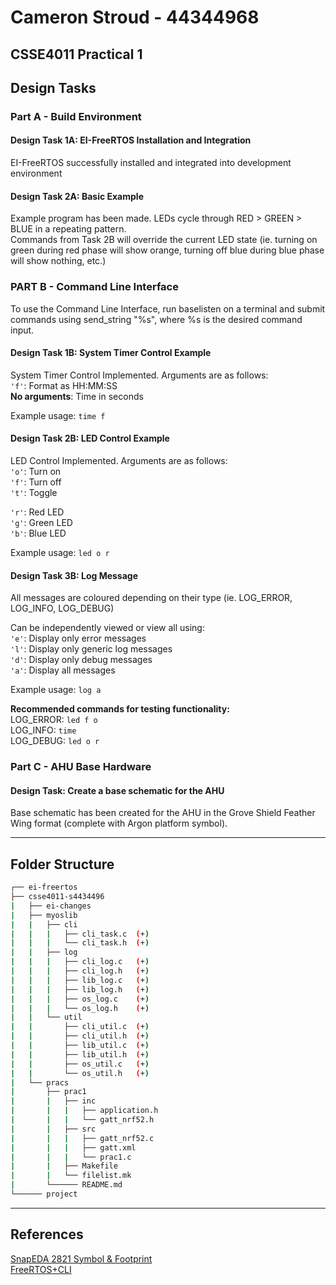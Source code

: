 # Cameron Stroud - 44344968

## CSSE4011 Practical 1

## Design Tasks

### Part A - Build Environment

#### Design Task 1A: EI-FreeRTOS Installation and Integration

EI-FreeRTOS successfully installed and integrated into development environment

#### Design Task 2A: Basic Example

Example program has been made. LEDs cycle through RED > GREEN > BLUE in a repeating pattern.  
Commands from Task 2B will override the current LED state (ie. turning on green during red phase
will show orange, turning off blue during blue phase will show nothing, etc.)

### PART B - Command Line Interface

To use the Command Line Interface, run baselisten on a terminal and submit commands using
send_string "%s", where %s is the desired command input.

#### Design Task 1B: System Timer Control Example

System Timer Control Implemented. Arguments are as follows:  
`'f'`: Format as HH:MM:SS  
**No arguments**: Time in seconds  

Example usage: `time f`

#### Design Task 2B: LED Control Example

LED Control Implemented. Arguments are as follows:  
`'o'`: Turn on  
`'f'`: Turn off  
`'t'`: Toggle  

`'r'`: Red LED  
`'g'`: Green LED  
`'b'`: Blue LED  

Example usage: `led o r`

#### Design Task 3B: Log Message

All messages are coloured depending on their type (ie. LOG\_ERROR, LOG\_INFO, LOG\_DEBUG)

Can be independently viewed or view all using:  
`'e'`: Display only error messages  
`'l'`: Display only generic log messages  
`'d'`: Display only debug messages  
`'a'`: Display all messages  

Example usage: `log a`

**Recommended commands for testing functionality:**  
LOG\_ERROR:  `led f o`  
LOG\_INFO:   `time`  
LOG\_DEBUG:  `led o r`  

### Part C - AHU Base Hardware

#### Design Task: Create a base schematic for the AHU

Base schematic has been created for the AHU in the Grove Shield Feather Wing format (complete with Argon platform symbol).  

---

## Folder Structure

```bash
┌── ei-freertos
├── csse4011-s4434496
|   ├── ei-changes
|   ├── myoslib
|   |   ├── cli
|   |   |   ├── cli_task.c  (+)
|   |   |   └── cli_task.h  (+)
|   |   ├── log
|   |   |   ├── cli_log.c   (+)
|   |   |   ├── cli_log.h   (+)
|   |   |   ├── lib_log.c   (+)
|   |   |   ├── lib_log.h   (+)
|   |   |   ├── os_log.c    (+)
|   |   |   └── os_log.h    (+)
|   |   └── util
|   |       ├── cli_util.c  (+)
|   |       ├── cli_util.h  (+)
|   |       ├── lib_util.c  (+)
|   |       ├── lib_util.h  (+)
|   |       ├── os_util.c   (+)
|   |       └── os_util.h   (+)
|   └── pracs
|       ├── prac1
|       |   ├── inc
|       |   |   ├── application.h
|       |   |   └── gatt_nrf52.h
|       |   ├── src
|       |   |   ├── gatt_nrf52.c
|       |   |   ├── gatt.xml
|       |   |   └── prac1.c
|       |   ├── Makefile
|       |   └── filelist.mk
|       └────── README.md
└────── project
```

---

## References

[SnapEDA 2821 Symbol & Footprint](https://www.snapeda.com/parts/2821/Adafruit%20Industries%20LLC/view-part/)  
[FreeRTOS+CLI](https://www.freertos.org/FreeRTOS-Plus/FreeRTOS_Plus_CLI/Download_FreeRTOS_Plus_CLI.html)